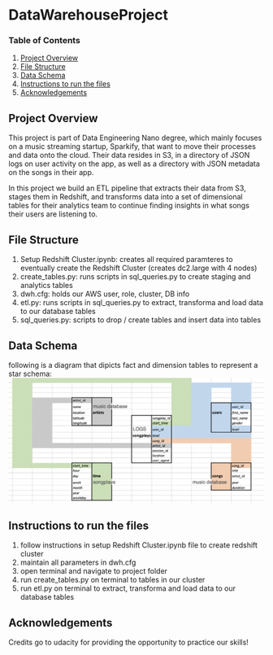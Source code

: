 # DataWarehouseProject


### Table of Contents

1. [Project Overview](#summary)
2. [File Structure](#Files)
3. [Data Schema](#schema)
4. [Instructions to run the files](#inst)
5. [Acknowledgements](#licensing)


    
## Project Overview<a name="summary"></a>

This project is part of Data Engineering Nano degree, which mainly focuses on a music streaming startup, Sparkify, 
that want to move their processes and data onto the cloud. 
Their data resides in S3, in a directory of JSON logs on user activity on the app, as well as a directory with JSON metadata on the songs in their app.

In this project we build an ETL pipeline that extracts their data from S3, stages them in Redshift, and transforms data into a set of dimensional tables
for their analytics team to continue finding insights in what songs their users are listening to. 

## File Structure<a name="Files"></a>

1. Setup Redshift Cluster.ipynb: creates all required paramteres to eventually create the Redshift Cluster (creates dc2.large with 4 nodes)
2. create_tables.py: runs scripts in sql_queries.py to create staging and analytics tables
3. dwh.cfg: holds our AWS user, role, cluster, DB info
4. etl.py: runs scripts in sql_queries.py to extract, transforma and load data to our database tables
5. sql_queries.py: scripts to drop / create tables and insert data into tables


## Data Schema <a name="schema"></a>

following is a diagram that dipicts fact and dimension tables to represent a star schema:
![](sparkifySchema.png?raw=true)
            

## Instructions to run the files<a name="inst"></a>

1. follow instructions in setup Redshift Cluster.ipynb file to create redshift cluster
2. maintain all parameters in dwh.cfg
3. open terminal and navigate to project folder
4. run create_tables.py on terminal to tables in our cluster
5. run etl.py on terminal to extract, transforma and load data to our database tables

## Acknowledgements<a name="licensing"></a>
Credits go to udacity for providing the opportunity to practice our skills!
